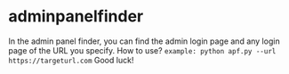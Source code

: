 # adminpanelfinder
In the admin panel finder, you can find the admin login page and any login page of the URL you specify.
How to use?
```example: python apf.py --url https://targeturl.com```
Good luck!
